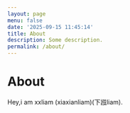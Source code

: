 ```yaml
---
layout: page
menu: false
date: '2025-09-15 11:45:14'
title: About
description: Some description.
permalink: /about/
---
```


# About

Hey,i am xxliam (xiaxianliam)(下誸liam).
